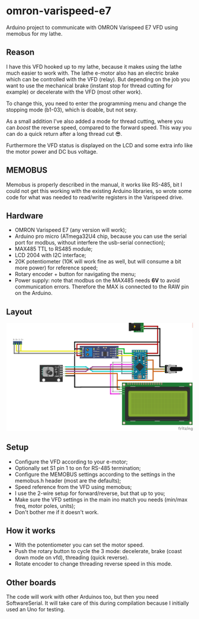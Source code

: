 # omron-varispeed-e7

Arduino project to communicate with OMRON Varispeed E7 VFD using memobus for my lathe.

## Reason
I have this VFD hooked up to my lathe, because it makes using the lathe much easier to work with. The lathe e-motor also has an electric brake which can be controlled with the VFD (relay). But depending on the job you want to use the mechanical brake (instant stop for thread cutting for example) or decelerate with the VFD (most other work).

To change this, you need to enter the programming menu and change the stopping mode (b1-03), which is doable, but not sexy.

As a small addition I've also added a mode for thread cutting, where you can *boost* the reverse speed, compared to the forward speed. This way you can do a quick return after a long thread cut :sunglasses:.

Furthermore the VFD status is displayed on the LCD and some extra info like the motor power and DC bus voltage.

## MEMOBUS
Memobus is properly described in the manual, it works like RS-485, bit I could not get this working with the existing Arduino libraries, so wrote some code for what was needed to read/write registers in the Varispeed drive.

## Hardware

- OMRON Varispeed E7 (any version will work);
- Arduino pro micro (ATmega32U4 chip, because you can use the serial port for modbus, without interfere the usb-serial connection);
- MAX485 TTL to RS485 module;
- LCD 2004 with I2C interface;
- 20K potentiometer  (10K will work fine as well, but will consume a bit more power) for reference speed;
- Rotary encoder + button for navigating the menu; 
- Power supply: note that modbus on the MAX485 needs **6V** to avoid communication errors. Therefore the MAX is connected to the RAW pin on the Arduino.

## Layout

![Board layout](https://raw.githubusercontent.com/nschermer/omron-varispeed-e7/main/drawing.png)

## Setup
- Configure the VFD according to your e-motor;
- Optionally set S1 pin 1 to on for RS-485 termination;
- Configure the MEMOBUS settings according to the settings in the memobus.h header (most are the defaults);
- Speed reference from the VFD using memobus;
- I use the 2-wire setup for forward/reverse, but that up to you;
- Make sure the VFD settings in the main ino match you needs (min/max freq, motor poles, units);
- Don't bother me if it doesn't work.

## How it works
- With the potentiometer you can set the motor speed.
- Push the rotary button to cycle the 3 mode: decelerate, brake (coast down mode on vfd), threading (quick reverse).
- Rotate encoder to change threading reverse speed in this mode.

## Other boards
The code will work with other Arduinos too, but then you need SoftwareSerial. It will take care of this during compilation because I initially used an Uno for testing.